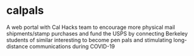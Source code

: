 # calpals
A web portal with Cal Hacks team to encourage more physical mail shipments/stamp purchases and fund the USPS by connecting Berkeley students of similar interesting to become pen pals and stimulating long-distance communications during COVID-19
